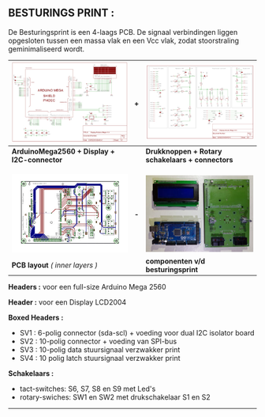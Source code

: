 [//]: # (Table with 3-columns/7-lines)

## BESTURINGS PRINT :

De Besturingsprint is een 4-laags PCB. 
De signaal verbindingen liggen opgesloten tussen een massa vlak en een Vcc vlak, zodat stoorstraling geminimaliseerd wordt.

[![](besturing_print/DisplayArduinoMega1TN.jpg)](besturing_print/DisplayArduinoMega1.pdf) | **+** |  [![](besturing_print/DisplayArduinoMega2TN.jpg)](besturing_print/DisplayArduinoMega2.pdf)
--------------------------------------------- | --- |  -----------------------------------------------
**ArduinoMega2560 + Display + I2C-connector** |     | **Drukknoppen + Rotary schakelaars + connectors**
  |     |  
  |     | 
  |     | 
[![](besturing_print/DisplayArduinoBrdTN.jpg)](besturing_print/DisplayArduinoBoard.pdf) |**-** | [![](besturing_print/DisplayArduinoTN.jpg)]("besturing_print/DisplayArduino.jpg)
  **PCB layout** *( inner layers )* |     |   **componenten v/d besturingsprint**
  
**Headers :** voor een full-size Arduino Mega 2560

**Header  :** voor een Display LCD2004

**Boxed Headers :**

 -  SV1 :  6-polig connector (sda-scl) + voeding voor dual I2C isolator board
 -  SV2 : 10-polig connector + voeding van SPI-bus
 -  SV3 : 10-polig data stuursignaal verzwakker print
 -  SV4 : 10 polig latch stuursignaal verzwakker print


**Schakelaars :**
<ul>
    <li> tact-switches:  S6, S7, S8 en S9  met Led's </li>
    <li> rotary-swiches: SW1 en SW2  met drukschakelaar S1 en S2 </li>
</ul>
<hr>
